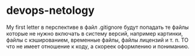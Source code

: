 # devops-netology
My first letter
в перспективе в файл .gitignore будут попадать те файлы которые не нужно включать в систему версий, например картинки, файлы с кэшированием, временные файлы, файлы лицензий и т. п. ТО что не имеет отношение к коду, а скореек оформлению и пониманию. 
